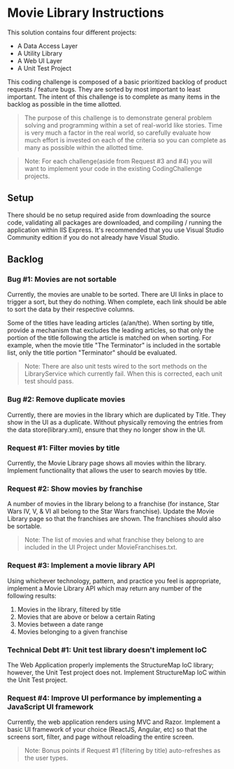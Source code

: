 # Movie Library Instructions

This solution contains four different projects:
- A Data Access Layer
- A Utility Library
- A Web UI Layer
- A Unit Test Project

This coding challenge is composed of a basic prioritized backlog of product requests / feature bugs. They are sorted by most important to least important. The intent of this challenge is to complete as many items in the backlog as possible in the time allotted.

> The purpose of this challenge is to demonstrate general problem solving and programming within a set of real-world like stories. Time is very much a factor in the real world, so carefully evaluate how much effort is invested on each of the criteria so you can complete as many as possible within the allotted time.

> Note: For each challenge(aside from Request #3 and #4) you will want to implement your code in the existing CodingChallenge projects. 

## Setup

There should be no setup required aside from downloading the source code, validating all packages are downloaded, and compiling / running the application within IIS Express. It's recommended that you use Visual Studio Community edition if you do not already have Visual Studio.

## Backlog

### Bug #1: Movies are not sortable
Currently, the movies are unable to be sorted. There are UI links in place to trigger a sort, but they do nothing. When complete, each link should be able to sort the data by their respective columns.

Some of the titles have leading articles (a/an/the). When sorting by title, provide a mechanism that excludes the leading articles, so that only the portion of the title following the article is matched on when sorting. For example, when the movie title "The Terminator" is included in the sortable list, only the title portion "Terminator" should be evaluated.

> Note: There are also unit tests wired to the sort methods on the LibraryService which currently fail. When this is corrected, each unit test should pass.

### Bug #2: Remove duplicate movies
Currently, there are movies in the library which are duplicated by Title. They show in the UI as a duplicate. Without physically removing the entries from the data store(library.xml), ensure that they no longer show in the UI.

### Request #1: Filter movies by title
Currently, the Movie Library page shows all movies within the library. Implement functionality that allows the user to search movies by title.

### Request #2: Show movies by franchise
A number of movies in the library belong to a franchise (for instance, Star Wars IV, V, & VI all belong to the Star Wars franchise). Update the Movie Library page so that the franchises are shown. The franchises should also be sortable.

> Note: The list of movies and what franchise they belong to are included in the UI Project under MovieFranchises.txt.

### Request #3: Implement a movie library API
Using whichever technology, pattern, and practice you feel is appropriate, implement a Movie Library API which may return any number of the following results:
1. Movies in the library, filtered by title
2. Movies that are above or below a certain Rating
3. Movies between a date range
4. Movies belonging to a given franchise

### Technical Debt #1: Unit test library doesn't implement IoC
The Web Application properly implements the StructureMap IoC library; however, the Unit Test project does not. Implement StructureMap IoC within the Unit Test project.

### Request #4: Improve UI performance by implementing a JavaScript UI framework
Currently, the web application renders using MVC and Razor. Implement a basic UI framework of your choice (ReactJS, Angular, etc) so that the screens sort, filter, and page without reloading the entire screen.

> Note: Bonus points if Request #1 (filtering by title) auto-refreshes as the user types.